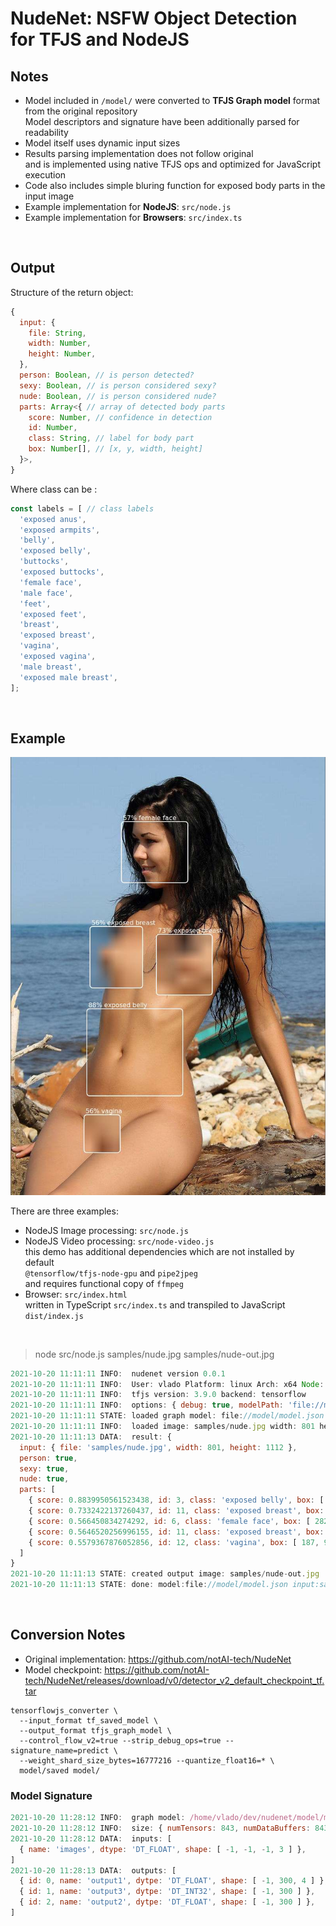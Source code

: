 # NudeNet: NSFW Object Detection for TFJS and NodeJS

## Notes

- Model included in `/model/` were converted to **TFJS Graph model** format from the original repository  
  Model descriptors and signature have been additionally parsed for readability  
- Model itself uses dynamic input sizes  
- Results parsing implementation does not follow original  
  and is implemented using native TFJS ops and optimized for JavaScript execution  
- Code also includes simple bluring function for exposed body parts in the input image  
- Example implementation for **NodeJS**: `src/node.js`
- Example implementation for **Browsers**: `src/index.ts`  

<br>

## Output

Structure of the return object:

```js
{
  input: {
    file: String,
    width: Number,
    height: Number,
  },
  person: Boolean, // is person detected?
  sexy: Boolean, // is person considered sexy?
  nude: Boolean, // is person considered nude?
  parts: Array<{ // array of detected body parts
    score: Number, // confidence in detection
    id: Number,
    class: String, // label for body part
    box: Number[], // [x, y, width, height]
  }>,
}
```

Where class can be :

```js
const labels = [ // class labels
  'exposed anus',
  'exposed armpits',
  'belly',
  'exposed belly',
  'buttocks',
  'exposed buttocks',
  'female face',
  'male face',
  'feet',
  'exposed feet',
  'breast',
  'exposed breast',
  'vagina',
  'exposed vagina',
  'male breast',
  'exposed male breast',
];
```

<br>

## Example

![Example Image](samples/nude-out.jpg)

There are three examples:
- NodeJS Image processing: `src/node.js`  
- NodeJS Video processing: `src/node-video.js`  
  this demo has additional dependencies which are not installed by default  
  `@tensorflow/tfjs-node-gpu` and `pipe2jpeg`  
  and requires functional copy of `ffmpeg`  
- Browser: `src/index.html`  
  written in TypeScript `src/index.ts` and transpiled to JavaScript `dist/index.js`  

<br>

> node src/node.js samples/nude.jpg samples/nude-out.jpg

```js
2021-10-20 11:11:11 INFO:  nudenet version 0.0.1
2021-10-20 11:11:11 INFO:  User: vlado Platform: linux Arch: x64 Node: v16.8.0
2021-10-20 11:11:11 INFO:  tfjs version: 3.9.0 backend: tensorflow
2021-10-20 11:11:11 INFO:  options: { debug: true, modelPath: 'file://model/model.json', minScore: 0.3, maxResults: 50, iouThreshold: 0.5, outputNodes: [ 'output1', 'output2', 'output3' ], blurNude: true, blurRadius: 25 }
2021-10-20 11:11:11 STATE: loaded graph model: file://model/model.json
2021-10-20 11:11:11 INFO:  loaded image: samples/nude.jpg width: 801 height: 1112
2021-10-20 11:11:13 DATA:  result: {
  input: { file: 'samples/nude.jpg', width: 801, height: 1112 },
  person: true,
  sexy: true,
  nude: true,
  parts: [
    { score: 0.8839950561523438, id: 3, class: 'exposed belly', box: [ 194, 639, 244, 221 ] },
    { score: 0.7332422137260437, id: 11, class: 'exposed breast', box: [ 371, 450, 142, 154 ] },
    { score: 0.566450834274292, id: 6, class: 'female face', box: [ 282, 164, 169, 155 ] },
    { score: 0.5646520256996155, id: 11, class: 'exposed breast', box: [ 202, 430, 134, 156 ] },
    { score: 0.5579367876052856, id: 12, class: 'vagina', box: [ 187, 908, 92, 96 ] }
  ]
}
2021-10-20 11:11:13 STATE: created output image: samples/nude-out.jpg
2021-10-20 11:11:13 STATE: done: model:file://model/model.json input:samples/nude.jpg output:samples/nude-out.jpg objects: 5
```

<br>

## Conversion Notes

- Original implementation: <https://github.com/notAI-tech/NudeNet>
- Model checkpoint: <https://github.com/notAI-tech/NudeNet/releases/download/v0/detector_v2_default_checkpoint_tf.tar>

```shell
tensorflowjs_converter \
  --input_format tf_saved_model \
  --output_format tfjs_graph_model \
  --control_flow_v2=true --strip_debug_ops=true --signature_name=predict \
  --weight_shard_size_bytes=16777216 --quantize_float16=* \
  model/saved model/
```

### Model Signature

```js
2021-10-20 11:28:12 INFO:  graph model: /home/vlado/dev/nudenet/model/model.json
2021-10-20 11:28:12 INFO:  size: { numTensors: 843, numDataBuffers: 843, numBytes: 146462740 }
2021-10-20 11:28:12 DATA:  inputs: [
  { name: 'images', dtype: 'DT_FLOAT', shape: [ -1, -1, -1, 3 ] },
]
2021-10-20 11:28:13 DATA:  outputs: [
  { id: 0, name: 'output1', dytpe: 'DT_FLOAT', shape: [ -1, 300, 4 ] },
  { id: 1, name: 'output3', dytpe: 'DT_INT32', shape: [ -1, 300 ] },
  { id: 2, name: 'output2', dytpe: 'DT_FLOAT', shape: [ -1, 300 ] },
]
```

<br>
